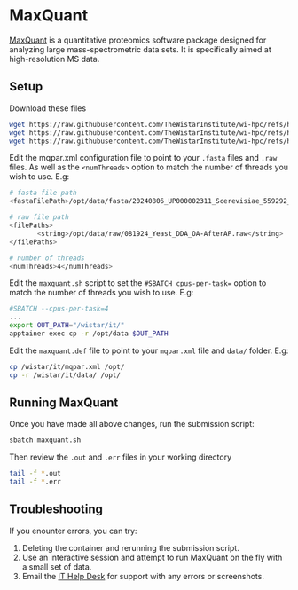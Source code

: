 # MaxQuant

[MaxQuant](https://www.maxquant.org) is a quantitative proteomics software package designed for analyzing large mass-spectrometric data sets. It is specifically aimed at high-resolution MS data.

## Setup

Download these files

```bash
wget https://raw.githubusercontent.com/TheWistarInstitute/wi-hpc/refs/heads/main/apptainer/maxquant/maxquant.def
wget https://raw.githubusercontent.com/TheWistarInstitute/wi-hpc/refs/heads/main/apptainer/maxquant/maxquant.sh
wget https://raw.githubusercontent.com/TheWistarInstitute/wi-hpc/refs/heads/main/apptainer/maxquant/mqpar.xml
```

Edit the mqpar.xml configuration file to point to your `.fasta` files and `.raw` files. As well as the `<numThreads>` option to match the number of threads you wish to use. E.g:

```bash
# fasta file path
<fastaFilePath>/opt/data/fasta/20240806_UP000002311_Scerevisiae_559292_CI.fasta</fastaFilePath>

# raw file path
<filePaths>
       <string>/opt/data/raw/081924_Yeast_DDA_OA-AfterAP.raw</string>
</filePaths>

# number of threads
<numThreads>4</numThreads>
```

Edit the `maxquant.sh` script to set the `#SBATCH cpus-per-task=` option to match the number of threads you wish to use. E.g:

```bash
#SBATCH --cpus-per-task=4
...
export OUT_PATH="/wistar/it/"
apptainer exec cp -r /opt/data $OUT_PATH
```

Edit the `maxquant.def` file to point to your `mqpar.xml` file and `data/` folder. E.g:

```bash
cp /wistar/it/mqpar.xml /opt/
cp -r /wistar/it/data/ /opt/
```

## Running MaxQuant

Once you have made all above changes, run the submission script:

```bash
sbatch maxquant.sh
```

Then review the `.out` and `.err` files in your working directory

```bash
tail -f *.out
tail -f *.err
```

## Troubleshooting

If you enounter errors, you can try:

1. Deleting the container and rerunning the submission script.
2. Use an interactive session and attempt to run MaxQuant on the fly with a small set of data.
3. Email the [IT Help Desk](mailto::helpdesk@wistar.org) for support with any errors or screenshots.

